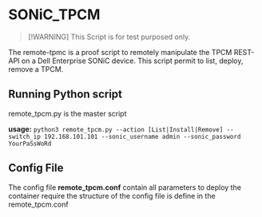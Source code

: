 # SONiC_TPCM

>[!WARNING] This Script is for test purposed only.

The remote-tpmc is a proof script to remotely manipulate the TPCM REST-API on a Dell Enterprise SONiC device.
This script permit to list, deploy, remove a TPCM.

## Running Python script
remote_tpcm.py is the master script

**usage:** 
  `python3 remote_tpcm.py --action [List|Install|Remove] --switch_ip 192.168.101.101 --sonic_username admin --sonic_password YourPaSsWoRd`
  

## Config File
The config file **remote_tpcm.conf** contain all parameters to deploy the container require
the structure of the config file is define in the remote_tpcm.conf
